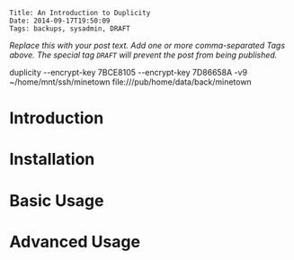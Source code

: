     Title: An Introduction to Duplicity
    Date: 2014-09-17T19:50:09
    Tags: backups, sysadmin, DRAFT

_Replace this with your post text. Add one or more comma-separated
Tags above. The special tag `DRAFT` will prevent the post from being
published._

duplicity --encrypt-key 7BCE8105 --encrypt-key 7D86658A -v9 ~/home/mnt/ssh/minetown file:///pub/home/data/back/minetown
<!-- more -->

# Introduction

# Installation

# Basic Usage

# Advanced Usage
